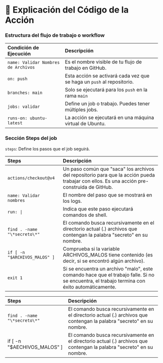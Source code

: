 # 🧪 Explicación del Código de la Acción

### Estructura del flujo de trabajo o workflow

|Condición de Ejecución               |Descripción                                                            |
|:------------------------------------|:----------------------------------------------------------------------|
| `name: Validar Nombres de Archivos` | Es el nombre visible de tu flujo de trabajo en GitHub.                |
| `on: push`                          | Esta acción se activará cada vez que se haga un `push` al repositorio.|
| `branches: main`                    | Solo se ejecutará para los `push` en la rama `main`                   |
| `jobs: validar`                     | Define un job o trabajo. Puedes tener múltiples jobs.                 |
| `runs-on: ubuntu-latest`            | La acción se ejecutará en una máquina virtual de Ubuntu.              |

### Sección Steps del job
`steps`: Define los pasos que el job seguirá.

|Steps                          |Descripción     |
|:------------------------------|:---------------|
| `actions/checkout@v4`|Un paso común que "saca" los archivos del repositorio para que la acción pueda trabajar con ellos. Es una acción pre-construida de GitHub.|                    
| `name: Validar nombres`|El nombre del paso que se mostrará en los logs.|
| `run: \|`|Indica que este paso ejecutará comandos de shell.|
| `find . -name "\*secreto\*"`|El comando busca recursivamente en el directorio actual (.) archivos que contengan la palabra "secreto" en su nombre.|
| `if [ -n "$ARCHIVOS_MALOS" ]`|Comprueba si la variable ARCHIVOS_MALOS tiene contenido (es decir, si se encontró algún archivo).|
| `exit 1`|Si se encuentra un archivo "malo", este comando hace que el trabajo falle. Si no se encuentra, el trabajo termina con éxito automáticamente.|

|Steps|Descripción|
|:----|:----------|
|`find . -name "\*secreto\*"`|El comando busca recursivamente en el directorio actual (.) archivos que contengan la palabra "secreto" en su nombre.|
|if [ -n "$AECHIVOS_MALOS" ]|El comando busca recursivamente en el directorio actual (.) archivos que contengan la palabra "secreto" en su nombre.|
